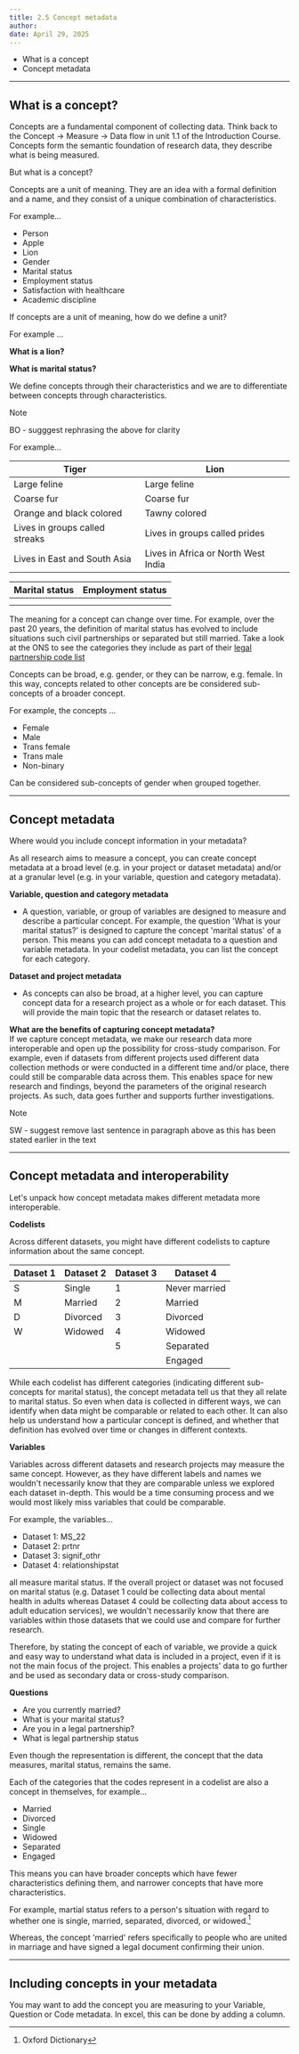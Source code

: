 ```yaml
---
title: 2.5 Concept metadata
author: 
date: April 29, 2025
---
```


- What is a concept
- Concept metadata

---

## What is a concept?

Concepts are a fundamental component of collecting data. Think back to the Concept -> Measure -> Data flow in unit 1.1 of the Introduction Course. Concepts form the semantic foundation of research data, they describe what is being measured. 

But what is a concept?

Concepts are a unit of meaning. They are an idea with a formal definition and a name, and they consist of a unique combination of characteristics.

For example...

- Person
- Apple
- Lion
- Gender
- Marital status
- Employment status
- Satisfaction with healthcare
- Academic discipline

If concepts are a unit of meaning, how do we define a unit?

For example ...

**What is a lion?**


**What is marital status?**

We define concepts through their characteristics and we are to differentiate between concepts through characteristics. 

>[!NOTE]
> BO - sugggest rephrasing the above for clarity

For example...

|Tiger                           | Lion      |
|--------------------------------|-----------|
| Large feline                   | Large feline
| Coarse fur                     | Coarse fur
| Orange and black colored       | Tawny colored
| Lives in groups called streaks | Lives in groups called prides
| Lives in East and South Asia   | Lives in Africa or North West India


|Marital status | Employment status|
|---------------|------------------|
|               |                  | 
|               |                  | 


The meaning for a concept can change over time. For example, over the past 20 years, the definition of marital status has evolved to include situations such civil partnerships or separated but still married. Take a look at the ONS to see the categories they include as part of their [legal partnership code list](https://www.ons.gov.uk/census/census2021dictionary/variablesbytopic/demographyvariablescensus2021/maritalandcivilpartnershipstatus/classifications)

Concepts can be broad, e.g. gender, or they can be narrow, e.g. female. In this way, concepts related to other concepts are be considered sub-concepts of a broader concept.

For example, the concepts ...

- Female
- Male
- Trans female
- Trans male
- Non-binary
  
Can be considered sub-concepts of gender when grouped together.

---

## Concept metadata

Where would you include concept information in your metadata? 

As all research aims to measure a concept, you can create concept metadata at a broad level (e.g. in your project or dataset metadata) and/or at a granular level (e.g. in your variable, question and category metadata). 

**Variable, question and category metadata**
- A question, variable, or group of variables are designed to measure and describe a particular concept. For example, the question 'What is your marital status?' is designed to capture the concept 'marital status' of a person. This means you can add concept metadata to a question and variable metadata. In your codelist metadata, you can list the concept for each category. 
<p></p>

**Dataset and project metadata**
- As concepts can also be broad, at a higher level, you can capture concept data for a research project as a whole or for each dataset. This will provide the main topic that the research or dataset relates to.


**What are the benefits of capturing concept metadata?** <br>
If we capture concept metadata, we make our research data more interoperable and open up the possibility for cross-study comparison. For example, even if datasets from different projects used different data collection methods or were conducted in a different time and/or place, there could still be comparable data across them. This enables space for new research and findings, beyond the parameters  of the original research projects. As such, data goes further and supports further investigations.

>[!NOTE]
> SW - suggest remove last sentence in paragraph above as this has been stated earlier in the text

---

## Concept metadata and interoperability

Let's unpack how concept metadata makes different metadata more interoperable.

**Codelists**<br>

Across different datasets, you might have different codelists to capture information about the same concept.

| Dataset 1 | Dataset 2      | Dataset 3   | Dataset 4       |
|------|-----------|--------|------------------------------|
|   S  | Single    | 1      | Never married     | 
|   M  | Married   | 2      | Married           | 
|   D  | Divorced  | 3      | Divorced          | 
|   W  | Widowed   | 4      | Widowed           | 
|      |           | 5      | Separated         | 
|      |           |        | Engaged           | 

While each codelist has different categories (indicating different sub-concepts for marital status), the concept metadata tell us that they all relate to marital status. So even when data is collected in different ways, we can identify when data might be comparable or related to each other. It can also help us understand how a particular concept is defined, and whether that definition has evolved over time or changes in different contexts.

**Variables**<br>

Variables across different datasets and research projects may measure the same concept. However, as they have different labels and names we wouldn't necessarily know that they are comparable unless we explored each dataset in-depth. This would be a time consuming process and we would most likely miss variables that could be comparable. 

For example, the variables...

- Dataset 1: MS_22
- Dataset 2: prtnr
- Dataset 3: signif_othr
- Dataset 4: relationshipstat

all measure marital status. If the overall project or dataset was not focused on marital status (e.g. Dataset 1 could be collecting data about mental health in adults whereas Dataset 4 could be collecting data about access to adult education services), we wouldn't necessarily know that there are variables within those datasets that we could use and compare for further research.

Therefore, by stating the concept of each of variable, we provide a quick and easy way to understand what data is included in a project, even if it is not the main focus of the project. This enables a projects' data to go further and be used as secondary data or cross-study comparison. 

**Questions**<br>

- Are you currently married?
- What is your marital status?
- Are you in a legal partnership?
- What is legal partnership status

Even though the representation is different, the concept that the data measures, marital status, remains the same.

Each of the categories that the codes represent in a codelist are also a concept in themselves, for example...
- Married
- Divorced
- Single
- Widowed
- Separated
- Engaged

This means you can have broader concepts which have fewer characteristics defining them, and narrower concepts that have more characteristics.

For example, martial status refers to a person's situation with regard to whether one is single, married, separated, divorced, or widowed.[^1]

Whereas, the concept 'married' refers specifically to people who are united in marriage and have signed a legal document confirming their union.

[^1]: Oxford Dictionary 


---

## Including concepts in your metadata

You may want to add the concept you are measuring to your Variable, Question or Code metadata. 
In excel, this can be done by adding a column.









